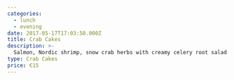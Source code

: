 ```yaml
---
categories:
  - lunch
  - evening
date: 2017-05-17T17:03:58.000Z
title: Crab Cakes
description: >-
  Salmon, Nordic shrimp, snow crab herbs with creamy celery root salad
type: Crab Cakes
price: €15
---
```



